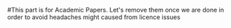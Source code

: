 #This part is for Academic Papers. Let's remove them once we are done in order to avoid headaches might caused from licence issues
